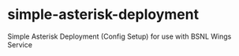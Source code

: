 # simple-asterisk-deployment
Simple Asterisk Deployment (Config Setup) for use with BSNL Wings Service
